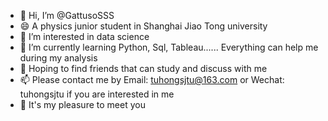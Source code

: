 - 👋 Hi, I’m @GattusoSSS
- :smile: A physics junior student in Shanghai Jiao Tong university
- 👀 I’m interested in data science
- 🌱 I’m currently learning Python, Sql, Tableau...... Everything can help me during my analysis
- 💞️ Hoping to find friends that can study and discuss with me 
- 📫 Please contact me by Email: tuhongsjtu@163.com or Wechat: tuhongsjtu if you are interested in me
-  🌹  It's my pleasure to meet you

<!---
GattusoSSS/GattusoSSS is a ✨ special ✨ repository because its `README.md` (this file) appears on your GitHub profile.
You can click the Preview link to take a look at your changes.
--->
